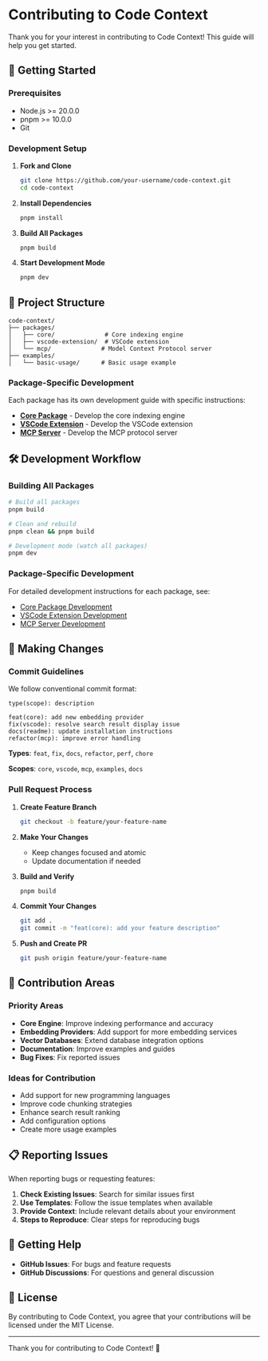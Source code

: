 # Contributing to Code Context

Thank you for your interest in contributing to Code Context! This guide will help you get started.

## 🚀 Getting Started

### Prerequisites

- Node.js >= 20.0.0
- pnpm >= 10.0.0
- Git

### Development Setup

1. **Fork and Clone**
   ```bash
   git clone https://github.com/your-username/code-context.git
   cd code-context
   ```

2. **Install Dependencies**
   ```bash
   pnpm install
   ```

3. **Build All Packages**
   ```bash
   pnpm build
   ```

4. **Start Development Mode**
   ```bash
   pnpm dev
   ```

## 📁 Project Structure

```
code-context/
├── packages/
│   ├── core/              # Core indexing engine
│   ├── vscode-extension/  # VSCode extension
│   └── mcp/              # Model Context Protocol server
├── examples/
│   └── basic-usage/      # Basic usage example 
```

### Package-Specific Development

Each package has its own development guide with specific instructions:

- **[Core Package](packages/core/CONTRIBUTING.md)** - Develop the core indexing engine
- **[VSCode Extension](packages/vscode-extension/CONTRIBUTING.md)** - Develop the VSCode extension
- **[MCP Server](packages/mcp/CONTRIBUTING.md)** - Develop the MCP protocol server

## 🛠️ Development Workflow

### Building All Packages

```bash
# Build all packages
pnpm build

# Clean and rebuild
pnpm clean && pnpm build

# Development mode (watch all packages)
pnpm dev
```

### Package-Specific Development

For detailed development instructions for each package, see:
- [Core Package Development](packages/core/CONTRIBUTING.md)
- [VSCode Extension Development](packages/vscode-extension/CONTRIBUTING.md)
- [MCP Server Development](packages/mcp/CONTRIBUTING.md)

## 📝 Making Changes

### Commit Guidelines

We follow conventional commit format:

```
type(scope): description

feat(core): add new embedding provider
fix(vscode): resolve search result display issue
docs(readme): update installation instructions
refactor(mcp): improve error handling
```

**Types**: `feat`, `fix`, `docs`, `refactor`, `perf`, `chore`

**Scopes**: `core`, `vscode`, `mcp`, `examples`, `docs`

### Pull Request Process

1. **Create Feature Branch**
   ```bash
   git checkout -b feature/your-feature-name
   ```

2. **Make Your Changes**
   - Keep changes focused and atomic
   - Update documentation if needed

3. **Build and Verify**
   ```bash
   pnpm build
   ```

4. **Commit Your Changes**
   ```bash
   git add .
   git commit -m "feat(core): add your feature description"
   ```

5. **Push and Create PR**
   ```bash
   git push origin feature/your-feature-name
   ```

## 🎯 Contribution Areas

### Priority Areas

- **Core Engine**: Improve indexing performance and accuracy
- **Embedding Providers**: Add support for more embedding services
- **Vector Databases**: Extend database integration options
- **Documentation**: Improve examples and guides
- **Bug Fixes**: Fix reported issues

### Ideas for Contribution

- Add support for new programming languages
- Improve code chunking strategies
- Enhance search result ranking
- Add configuration options
- Create more usage examples

## 📋 Reporting Issues

When reporting bugs or requesting features:

1. **Check Existing Issues**: Search for similar issues first
2. **Use Templates**: Follow the issue templates when available
3. **Provide Context**: Include relevant details about your environment
4. **Steps to Reproduce**: Clear steps for reproducing bugs

## 💬 Getting Help

- **GitHub Issues**: For bugs and feature requests
- **GitHub Discussions**: For questions and general discussion

## 📄 License

By contributing to Code Context, you agree that your contributions will be licensed under the MIT License.

---

Thank you for contributing to Code Context! 🎉
